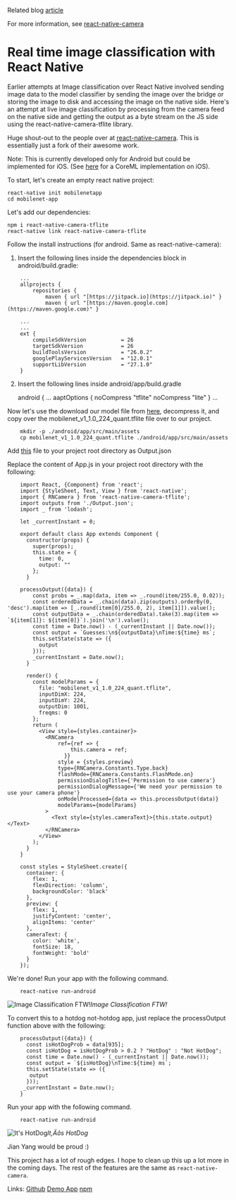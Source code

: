 Related blog [article](https://medium.com/@namar/high-performance-image-classification-with-react-native-336db0a96cd)

For more information, see [react-native-camera](https://github.com/react-native-community/react-native-camera)

# Real time image classification with React Native

Earlier attempts at Image classification over React Native involved sending image data to the model classifier by sending the image over the bridge or storing the image to disk and accessing the image on the native side. Here's an attempt at live image classification by processing from the camera feed on the native side and getting the output as a byte stream on the JS side using the react-native-camera-tflite library.

Huge shout-out to the people over at [react-native-camera](https://github.com/react-native-community/react-native-camera). This is essentially just a fork of their awesome work.

Note: This is currently developed only for Android but could be implemented for iOS. (See [here](https://github.com/jigsawxyz/react-native-coreml-image) for a CoreML implementation on iOS).

To start, let's create an empty react native project:

```
react-native init mobilenetapp
cd mobilenet-app
```

Let's add our dependencies:

```
npm i react-native-camera-tflite
react-native link react-native-camera-tflite
```

Follow the install instructions (for android. Same as react-native-camera):

1. Insert the following lines inside the dependencies block in android/build.gradle:

```
    ...
    allprojects {
        repositories {
            maven { url "[https://jitpack.io](https://jitpack.io)" }  
            maven { url "[https://maven.google.com](https://maven.google.com)" }

    ...
    ...
    ext {
        compileSdkVersion           = 26
        targetSdkVersion            = 26
        buildToolsVersion           = "26.0.2"
        googlePlayServicesVersion   = "12.0.1"
        supportLibVersion           = "27.1.0"
    }
```

2. Insert the following lines inside android/app/build.gradle

    android {
        ...
        aaptOptions {
            noCompress "tflite"
            noCompress "lite"
        }
    ...

Now let's use the download our model file from [here](http://download.tensorflow.org/models/mobilenet_v1_2018_08_02/mobilenet_v1_1.0_224_quant.tgz), decompress it, and copy over the mobilenet_v1_1.0_224_quant.tflite file over to our project.

```
    mkdir -p ./android/app/src/main/assets
    cp mobilenet_v1_1.0_224_quant.tflite ./android/app/src/main/assets
```

Add [this](https://gist.github.com/ppsreejith/1016f74f3c0cc95c121668904da67900) file to your project root directory as Output.json

Replace the content of App.js in your project root directory with the following:

```
    import React, {Component} from 'react';
    import {StyleSheet, Text, View } from 'react-native';
    import { RNCamera } from 'react-native-camera-tflite';
    import outputs from './Output.json';
    import _ from 'lodash';

    let _currentInstant = 0;

    export default class App extends Component {
      constructor(props) {
        super(props);
        this.state = {
          time: 0,
          output: ""
        };
      }

    processOutput({data}) {
        const probs = _.map(data, item => _.round(item/255.0, 0.02));
        const orderedData = _.chain(data).zip(outputs).orderBy(0, 'desc').map(item => [_.round(item[0]/255.0, 2), item[1]]).value();
        const outputData = _.chain(orderedData).take(3).map(item => `${item[1]}: ${item[0]}`).join('\n').value();
        const time = Date.now() - (_currentInstant || Date.now());
        const output = `Guesses:\n${outputData}\nTime:${time} ms`;
        this.setState(state => ({
          output
        }));
        _currentInstant = Date.now();
      }
      
      render() {
        const modelParams = {
          file: "mobilenet_v1_1.0_224_quant.tflite",
          inputDimX: 224,
          inputDimY: 224,
          outputDim: 1001,
          freqms: 0
        };
        return (
          <View style={styles.container}>
            <RNCamera
                ref={ref => {
                    this.camera = ref;
                  }}
                style = {styles.preview}
                type={RNCamera.Constants.Type.back}
                flashMode={RNCamera.Constants.FlashMode.on}
                permissionDialogTitle={'Permission to use camera'}
                permissionDialogMessage={'We need your permission to use your camera phone'}
                onModelProcessed={data => this.processOutput(data)}
                modelParams={modelParams}
            >
              <Text style={styles.cameraText}>{this.state.output}</Text>
            </RNCamera>
          </View>
        );
      }
    }

    const styles = StyleSheet.create({
      container: {
        flex: 1,
        flexDirection: 'column',
        backgroundColor: 'black'
      },
      preview: {
        flex: 1,
        justifyContent: 'center',
        alignItems: 'center'
      },
      cameraText: {
        color: 'white',
        fontSize: 18,
        fontWeight: 'bold'
      }
    });
```

We're done! Run your app with the following command.

```
    react-native run-android
```

![Image Classification FTW!](https://cdn-images-1.medium.com/max/2000/1*9gvd0iTkVIlI4FvfGim6gg.gif)*Image Classification FTW!*

To convert this to a hotdog not-hotdog app, just replace the processOutput function above with the following:

```
    processOutput({data}) {
      const isHotDogProb = data[935];
      const isHotDog = isHotDogProb > 0.2 ? "HotDog" : "Not HotDog";
      const time = Date.now() - (_currentInstant || Date.now());
      const output = `${isHotDog}\nTime:${time} ms`;
      this.setState(state => ({
       output
      }));
     _currentInstant = Date.now();
    }
```

Run your app with the following command.

```
    react-native run-android
```
![It's HotDog](https://cdn-images-1.medium.com/max/2000/1*JUPsOWLBvBwQoP4jHwv__A.gif)*It‚Äôs HotDog*

Jian Yang would be proud :)

This project has a lot of rough edges. I hope to clean up this up a lot more in the coming days. The rest of the features are the same as `react-native-camera`.

Links:
[Github](https://github.com/ppsreejith/react-native-camera-tflite)
[Demo App](https://github.com/ppsreejith/tflite-demo)
[npm](https://www.npmjs.com/package/react-native-camera-tflite)
